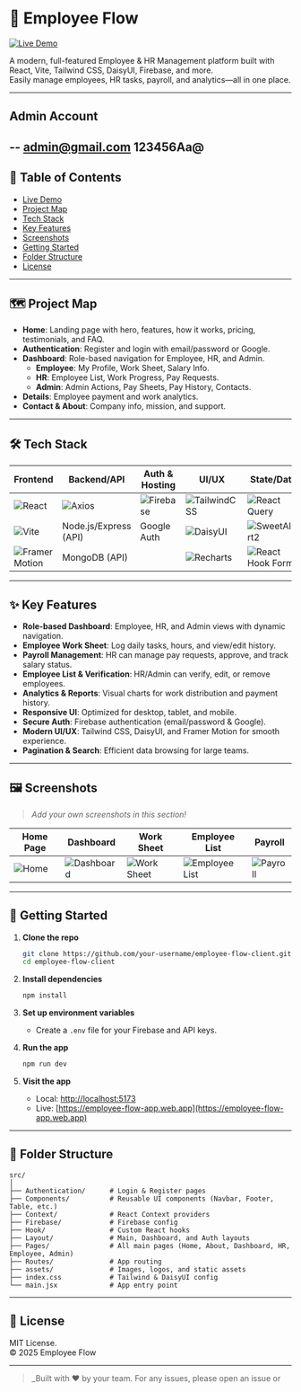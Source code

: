 # 🚀 Employee Flow

[![Live Demo](https://img.shields.io/badge/Live%20Demo-Employee%20Flow-00BFB2?style=for-the-badge&logo=vercel&logoColor=white)](https://employee-flow-app.web.app)

A modern, full-featured Employee & HR Management platform built with React, Vite, Tailwind CSS, DaisyUI, Firebase, and more.  
Easily manage employees, HR tasks, payroll, and analytics—all in one place.

---
## Admin  Account 
--
admin@gmail.com
123456Aa@
--
## 📑 Table of Contents

- [Live Demo](#-employee-flow)
- [Project Map](#-project-map)
- [Tech Stack](#-tech-stack)
- [Key Features](#-key-features)
- [Screenshots](#-screenshots)
- [Getting Started](#-getting-started)
- [Folder Structure](#-folder-structure)
- [License](#-license)

---

## 🗺️ Project Map

- **Home**: Landing page with hero, features, how it works, pricing, testimonials, and FAQ.
- **Authentication**: Register and login with email/password or Google.
- **Dashboard**: Role-based navigation for Employee, HR, and Admin.
  - **Employee**: My Profile, Work Sheet, Salary Info.
  - **HR**: Employee List, Work Progress, Pay Requests.
  - **Admin**: Admin Actions, Pay Sheets, Pay History, Contacts.
- **Details**: Employee payment and work analytics.
- **Contact & About**: Company info, mission, and support.

---

## 🛠️ Tech Stack

| Frontend         | Backend/API      | Auth & Hosting | UI/UX         | State/Data         |
|------------------|------------------|----------------|---------------|--------------------|
| ![React](https://img.shields.io/badge/-React-61DAFB?logo=react&logoColor=black) | ![Axios](https://img.shields.io/badge/-Axios-5A29E4?logo=axios&logoColor=white) | ![Firebase](https://img.shields.io/badge/-Firebase-FFCA28?logo=firebase&logoColor=black) | ![TailwindCSS](https://img.shields.io/badge/-TailwindCSS-38B2AC?logo=tailwindcss&logoColor=white) | ![React Query](https://img.shields.io/badge/-React%20Query-FF4154?logo=reactquery&logoColor=white) |
| ![Vite](https://img.shields.io/badge/-Vite-646CFF?logo=vite&logoColor=white) | Node.js/Express (API) | Google Auth | ![DaisyUI](https://img.shields.io/badge/-DaisyUI-FF69B4?logo=daisyui&logoColor=white) | ![SweetAlert2](https://img.shields.io/badge/-SweetAlert2-FF5F6D?logo=sweetalert2&logoColor=white) |
| ![Framer Motion](https://img.shields.io/badge/-Framer%20Motion-EF008F?logo=framer&logoColor=white) | MongoDB (API) | | ![Recharts](https://img.shields.io/badge/-Recharts-FF7300?logo=recharts&logoColor=white) | ![React Hook Form](https://img.shields.io/badge/-React%20Hook%20Form-EC5990?logo=reacthookform&logoColor=white) |

---

## ✨ Key Features

- **Role-based Dashboard**: Employee, HR, and Admin views with dynamic navigation.
- **Employee Work Sheet**: Log daily tasks, hours, and view/edit history.
- **Payroll Management**: HR can manage pay requests, approve, and track salary status.
- **Employee List & Verification**: HR/Admin can verify, edit, or remove employees.
- **Analytics & Reports**: Visual charts for work distribution and payment history.
- **Responsive UI**: Optimized for desktop, tablet, and mobile.
- **Secure Auth**: Firebase authentication (email/password & Google).
- **Modern UI/UX**: Tailwind CSS, DaisyUI, and Framer Motion for smooth experience.
- **Pagination & Search**: Efficient data browsing for large teams.

---

## 🖼️ Screenshots

> _Add your own screenshots in this section!_

| Home Page | Dashboard | Work Sheet | Employee List | Payroll |
|-----------|-----------|------------|--------------|---------|
| ![Home](./src/assets/screenshots/home.png) | ![Dashboard](./src/assets/screenshots/dashboard.png) | ![Work Sheet](./src/assets/screenshots/worksheet.png) | ![Employee List](./src/assets/screenshots/employeelist.png) | ![Payroll](./src/assets/screenshots/payroll.png) |

---

## 🚦 Getting Started

1. **Clone the repo**
   ```bash
   git clone https://github.com/your-username/employee-flow-client.git
   cd employee-flow-client
   ```

2. **Install dependencies**
   ```bash
   npm install
   ```

3. **Set up environment variables**
   - Create a `.env` file for your Firebase and API keys.

4. **Run the app**
   ```bash
   npm run dev
   ```

5. **Visit the app**
   - Local: [http://localhost:5173](http://localhost:5173)
   - Live: [https://employee-flow-app.web.app](https://employee-flow-app.web.app)

---

## 📁 Folder Structure

```
src/
│
├── Authentication/      # Login & Register pages
├── Components/          # Reusable UI components (Navbar, Footer, Table, etc.)
├── Context/             # React Context providers
├── Firebase/            # Firebase config
├── Hook/                # Custom React hooks
├── Layout/              # Main, Dashboard, and Auth layouts
├── Pages/               # All main pages (Home, About, Dashboard, HR, Employee, Admin)
├── Routes/              # App routing
├── assets/              # Images, logos, and static assets
├── index.css            # Tailwind & DaisyUI config
└── main.jsx             # App entry point
```

---

## 📜 License

MIT License.  
© 2025 Employee Flow

---

> _Built with ❤️ by your team. For any issues, please open an issue or
